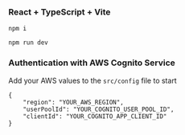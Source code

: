 ### React + TypeScript + Vite

```
npm i 
```

```
npm run dev 
```


### Authentication with AWS Cognito Service
Add your AWS values to the `src/config` file to start
```
{
    "region": "YOUR_AWS_REGION",
    "userPoolId": "YOUR_COGNITO_USER_POOL_ID",
    "clientId": "YOUR_COGNITO_APP_CLIENT_ID"
}
```

